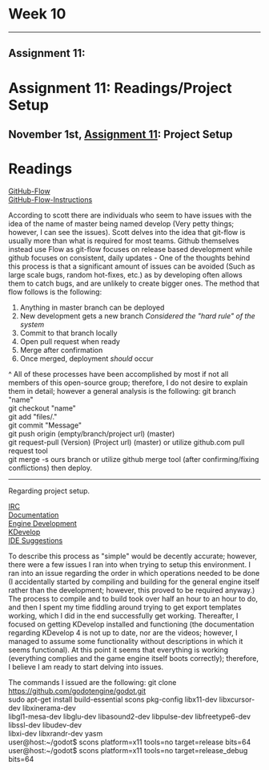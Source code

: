 # Week 10
---
## Assignment 11:

# Assignment 11: Readings/Project Setup

## November 1st, [Assignment 11](http://www.compsci.hunter.cuny.edu/~sweiss/course_materials/cs_ossd/assignments/assignment_11_project_setup.pdf): Project Setup

# Readings
[GitHub-Flow](http://scottchacon.com/2011/08/31/github-flow.html)   
[GitHub-Flow-Instructions](https://help.github.com/articles/github-flow/)

According to scott there are individuals who seem to have issues with the idea of the name of master being named develop (Very petty things; however, I can see the issues). Scott delves into the idea that git-flow is usually more than what is required for most teams. Github themselves instead use Flow as git-flow focuses on release based development while github focuses on consistent, daily updates - One of the thoughts behind this process is that a significant amount of issues can be avoided (Such as large scale bugs, random hot-fixes, etc.) as by developing often allows them to catch bugs, and are unlikely to create bigger ones. The method that flow follows is the following:
1) Anything in master branch can be deployed
2) New development gets a new branch *Considered the "hard rule" of the system*
3) Commit to that branch locally
4) Open pull request when ready
5) Merge after confirmation
6) Once merged, deployment _should_ occur

^ All of these processes have been accomplished by most if not all members of this open-source group; therefore, I do not desire to explain them in detail; however a general analysis is the following:
git branch "name"  
git checkout "name"  
git add "files/."  
git commit "Message"  
git push origin (empty/branch/project url) (master)  
git request-pull (Version) (Project url) (master) or utilize github.com pull request tool  
git merge -s ours branch or utilize github merge tool (after confirming/fixing conflictions)
then deploy.  

-------------------------------------------------------------------------------------------------------------------------------------

Regarding project setup.

[IRC](https://webchat.freenode.net/?channels=godotengine)  
[Documentation](https://docs.godotengine.org/en/3.0/)  
[Engine Development](https://docs.godotengine.org/en/latest/development/cpp/introduction_to_godot_development.html)   
[KDevelop](https://www.kdevelop.org/download)  
[IDE Suggestions](https://docs.godotengine.org/en/3.0/development/cpp/configuring_an_ide.html)  

To describe this process as "simple" would be decently accurate; however, there were a few issues I ran into when trying to setup this environment. I ran into an issue regarding the order in which operations needed to be done (I accidentally started by compiling and building for the general engine itself rather than the development; however, this proved to be required anyway.) The process to compile and to build took over half an hour to an hour to do, and then I spent my time fiddling around trying to get export templates working, which I did in the end successfully get working. Thereafter, I focused on getting KDevelop installed and functioning (the documentation regarding KDevelop 4 is not up to date, nor are the videos; however, I managed to assume some functionality without descriptions in which it seems functional). At this point it seems that everything is working (everything complies and the game engine itself boots correctly); therefore, I believe I am ready to start delving into issues. 

The commands I issued are the following:
git clone https://github.com/godotengine/godot.git  
sudo apt-get install build-essential scons pkg-config libx11-dev libxcursor-dev libxinerama-dev \
    libgl1-mesa-dev libglu-dev libasound2-dev libpulse-dev libfreetype6-dev libssl-dev libudev-dev \
    libxi-dev libxrandr-dev yasm  
user@host:~/godot$ scons platform=x11 tools=no target=release bits=64  
user@host:~/godot$ scons platform=x11 tools=no target=release_debug bits=64  






